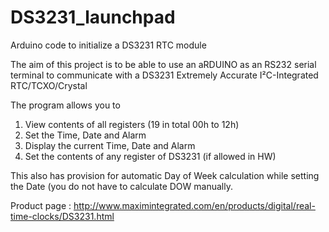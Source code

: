 # DS3231_launchpad
Arduino code to initialize a DS3231 RTC module

The aim of this project is to be able to use an aRDUINO as an RS232 serial terminal to communicate with a DS3231 Extremely Accurate I²C-Integrated RTC/TCXO/Crystal 

The program allows you to

1. View contents of all registers (19 in total 00h to 12h)
2. Set the Time, Date and Alarm
3. Display the current Time, Date and Alarm
4. Set the contents of any register of DS3231 (if allowed in HW)

This also has provision for automatic Day of Week calculation while setting the Date (you do not have to calculate DOW manually.

Product page : http://www.maximintegrated.com/en/products/digital/real-time-clocks/DS3231.html
